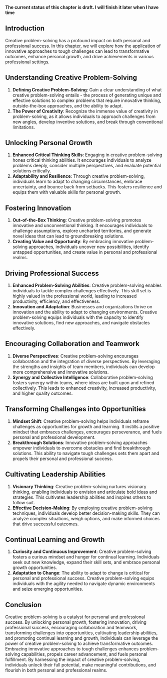 **The current status of this chapter is draft. I will finish it later when I have time**

Introduction
------------

Creative problem-solving has a profound impact on both personal and professional success. In this chapter, we will explore how the application of innovative approaches to tough challenges can lead to transformative outcomes, enhance personal growth, and drive achievements in various professional settings.

Understanding Creative Problem-Solving
--------------------------------------

1. **Defining Creative Problem-Solving**: Gain a clear understanding of what creative problem-solving entails - the process of generating unique and effective solutions to complex problems that require innovative thinking, outside-the-box approaches, and the ability to adapt.
2. **The Power of Creativity**: Recognize the immense value of creativity in problem-solving, as it allows individuals to approach challenges from new angles, develop inventive solutions, and break through conventional limitations.

Unlocking Personal Growth
-------------------------

1. **Enhanced Critical Thinking Skills**: Engaging in creative problem-solving hones critical thinking abilities. It encourages individuals to analyze problems deeply, consider multiple perspectives, and evaluate potential solutions critically.
2. **Adaptability and Resilience**: Through creative problem-solving, individuals learn to adapt to changing circumstances, embrace uncertainty, and bounce back from setbacks. This fosters resilience and equips them with valuable skills for personal growth.

Fostering Innovation
--------------------

1. **Out-of-the-Box Thinking**: Creative problem-solving promotes innovative and unconventional thinking. It encourages individuals to challenge assumptions, explore uncharted territories, and generate novel ideas that can lead to groundbreaking solutions.
2. **Creating Value and Opportunity**: By embracing innovative problem-solving approaches, individuals uncover new possibilities, identify untapped opportunities, and create value in personal and professional realms.

Driving Professional Success
----------------------------

1. **Enhanced Problem-Solving Abilities**: Creative problem-solving enables individuals to tackle complex challenges effectively. This skill set is highly valued in the professional world, leading to increased productivity, efficiency, and effectiveness.
2. **Innovation and Adaptation**: Businesses and organizations thrive on innovation and the ability to adapt to changing environments. Creative problem-solving equips individuals with the capacity to identify innovative solutions, find new approaches, and navigate obstacles effectively.

Encouraging Collaboration and Teamwork
--------------------------------------

1. **Diverse Perspectives**: Creative problem-solving encourages collaboration and the integration of diverse perspectives. By leveraging the strengths and insights of team members, individuals can develop more comprehensive and innovative solutions.
2. **Synergy and Collective Intelligence**: Collaborative problem-solving fosters synergy within teams, where ideas are built upon and refined collectively. This leads to enhanced creativity, increased productivity, and higher quality outcomes.

Transforming Challenges into Opportunities
------------------------------------------

1. **Mindset Shift**: Creative problem-solving helps individuals reframe challenges as opportunities for growth and learning. It instills a positive mindset that embraces challenges, encourages perseverance, and fuels personal and professional development.
2. **Breakthrough Solutions**: Innovative problem-solving approaches empower individuals to overcome obstacles and find breakthrough solutions. This ability to navigate tough challenges sets them apart and propels their personal and professional success.

Cultivating Leadership Abilities
--------------------------------

1. **Visionary Thinking**: Creative problem-solving nurtures visionary thinking, enabling individuals to envision and articulate bold ideas and strategies. This cultivates leadership abilities and inspires others to follow suit.
2. **Effective Decision-Making**: By employing creative problem-solving techniques, individuals develop better decision-making skills. They can analyze complex situations, weigh options, and make informed choices that drive successful outcomes.

Continual Learning and Growth
-----------------------------

1. **Curiosity and Continuous Improvement**: Creative problem-solving fosters a curious mindset and hunger for continual learning. Individuals seek out new knowledge, expand their skill sets, and embrace personal growth opportunities.
2. **Adaptation to Change**: The ability to adapt to change is critical for personal and professional success. Creative problem-solving equips individuals with the agility needed to navigate dynamic environments and seize emerging opportunities.

Conclusion
----------

Creative problem-solving is a catalyst for personal and professional success. By unlocking personal growth, fostering innovation, driving professional success, encouraging collaboration and teamwork, transforming challenges into opportunities, cultivating leadership abilities, and promoting continual learning and growth, individuals can leverage the power of creative problem-solving to achieve transformative outcomes. Embracing innovative approaches to tough challenges enhances problem-solving capabilities, propels career advancement, and fuels personal fulfillment. By harnessing the impact of creative problem-solving, individuals unlock their full potential, make meaningful contributions, and flourish in both personal and professional realms.
